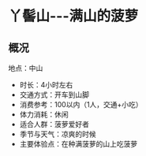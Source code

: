 # 丫髻山---满山的菠萝

## 概况

地点：中山

* 时长：4小时左右
* 交通方式：开车到山脚
* 消费参考：100以内（1人，交通+小吃）
* 体力消耗：休闲
* 适合人群：菠萝爱好者
* 季节与天气：凉爽的时候
* 主要体验点：在种满菠萝的山上吃菠萝
